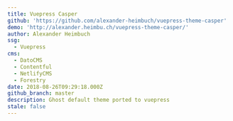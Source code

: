 ```yaml
---
title: Vuepress Casper
github: 'https://github.com/alexander-heimbuch/vuepress-theme-casper'
demo: 'http://alexander.heimbu.ch/vuepress-theme-casper/'
author: Alexander Heimbuch
ssg:
  - Vuepress
cms:
  - DatoCMS
  - Contentful
  - NetlifyCMS
  - Forestry
date: 2018-08-26T09:29:18.000Z
github_branch: master
description: Ghost default theme ported to vuepress
stale: false
---
```


